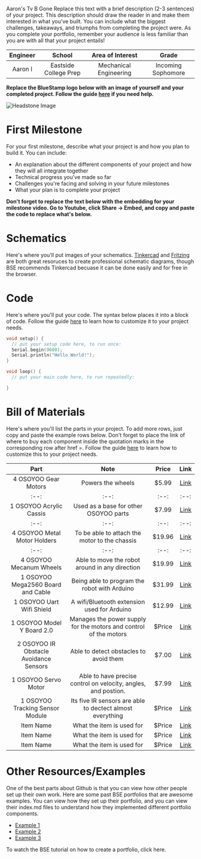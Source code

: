 Aaron's Tv B Gone 
Replace this text with a brief description (2-3 sentences) of your project. This description should draw the reader in and make them interested in what you've built. You can include what the biggest challenges, takeaways, and triumphs from completing the project were. As you complete your portfolio, remember your audience is less familiar than you are with all that your project entails!

| **Engineer** | **School** | **Area of Interest** | **Grade** |
|:--:|:--:|:--:|:--:|
| Aaron I | Eastside College Prep | Mechanical Engineering | Incoming Sophomore 

**Replace the BlueStamp logo below with an image of yourself and your completed project. Follow the guide [here](https://tomcam.github.io/least-github-pages/adding-images-github-pages-site.html) if you need help.**

![Headstone Image](logo.svg)
  
<!---# Final Milestone
For your final milestone, explain the outcome of your project. Key details to include are:
- What you've accomplished since your previous milestone
- What your biggest challenges and triumphs were at BSE
- A summary of key topics you learned about
- What you hope to learn in the future after everything you've learned at BSE

**Don't forget to replace the text below with the embedding for your milestone video. Go to Youtube, click Share -> Embed, and copy and paste the code to replace what's below.**-->

<!---iframe width="560" height="315" src="https://www.youtube.com/embed/F7M7imOVGug" title="YouTube video player" frameborder="0" allow="accelerometer; autoplay; clipboard-write; encrypted-media; gyroscope; picture-in-picture; web-share" allowfullscreen--><!---/iframe-->

<!---# Second Milestone
For your second milestone, explain what you've worked on since your previous milestone. You can highlight:
- Technical details of what you've accomplished and how they contribute to the final goal
- What has been surprising about the project so far
- Previous challenges you faced that you overcame
- What needs to be completed before your final milestone 

**Don't forget to replace the text below with the embedding for your milestone video. Go to Youtube, click Share -> Embed, and copy and paste the code to replace what's below.**-->

<!---iframe width="560" height="315" src="https://www.youtube.com/embed/y3VAmNlER5Y" title="YouTube video player" frameborder="0" allow="accelerometer; autoplay; clipboard-write; encrypted-media; gyroscope; picture-in-picture; web-share" allowfullscreen--><!---/iframe-->

# First Milestone
For your first milestone, describe what your project is and how you plan to build it. You can include:
- An explanation about the different components of your project and how they will all integrate together
- Technical progress you've made so far
- Challenges you're facing and solving in your future milestones
- What your plan is to complete your project

**Don't forget to replace the text below with the embedding for your milestone video. Go to Youtube, click Share -> Embed, and copy and paste the code to replace what's below.**

<!---iframe width="560" height="315" src="https://www.youtube.com/embed/CaCazFBhYKs" title="YouTube video player" frameborder="0" allow="accelerometer; autoplay; clipboard-write; encrypted-media; gyroscope; picture-in-picture; web-share" allowfullscreen--><!---/iframe-->

# Schematics 
Here's where you'll put images of your schematics. [Tinkercad](https://www.tinkercad.com/blog/official-guide-to-tinkercad-circuits) and [Fritzing](https://fritzing.org/learning/) are both great resoruces to create professional schematic diagrams, though BSE recommends Tinkercad becuase it can be done easily and for free in the browser. 

# Code
Here's where you'll put your code. The syntax below places it into a block of code. Follow the guide [here]([url](https://www.markdownguide.org/extended-syntax/)) to learn how to customize it to your project needs. 

```c++
void setup() {
  // put your setup code here, to run once:
  Serial.begin(9600);
  Serial.println("Hello World!");
}

void loop() {
  // put your main code here, to run repeatedly:

}
```

# Bill of Materials
Here's where you'll list the parts in your project. To add more rows, just copy and paste the example rows below.
Don't forget to place the link of where to buy each component inside the quotation marks in the corresponding row after href =. Follow the guide [here]([url](https://www.markdownguide.org/extended-syntax/)) to learn how to customize this to your project needs. 

| **Part** | **Note** | **Price** | **Link** |
|:--:|:--:|:--:|:--:|
| 4 OSOYOO Gear Motors  | Powers the wheels  | $5.99 | <a href="https://osoyoo.store/collections/parts-for-blue-mecanum-wheel-robotic-car-kit-for-arduino-mega2560-model-2021006601/products/tt-motor-with-wire-and-connection-for-arduino-v2-0-robot-carmodel-2016013200m-1?variant=31648986857583"> Link </a> |
|:--:|:--:|:--:|:--:|
| 1 OSOYOO Acrylic Cassis | Used as a base for other OSOYOO parts | $7.99 | <a href="https://osoyoo.store/collections/parts-for-blue-mecanum-wheel-robotic-car-kit-for-arduino-mega2560-model-2021006601/products/model-2021006600-blue-mecanum-wheel-robotic-car-acrylic-chassis?variant=40715880333423"> Link </a> |
|:--:|:--:|:--:|:--:|
| 4 OSOYOO Metal Motor Holders  | To be able to attach the motor to the chassis | $19.96 | <a href="https://osoyoo.store/collections/parts-for-blue-mecanum-wheel-robotic-car-kit-for-arduino-mega2560-model-2021006601/products/metal-motor-holders-with-screws-for-tt-motor-model-2017010900?variant=32204556206191"> Link </a> |
|:--:|:--:|:--:|:--:|
| 4 OSOYOO Mecanum Wheels | Able to move the robot around in any direction | $19.99 | <a href="https://osoyoo.store/collections/parts-for-blue-mecanum-wheel-robotic-car-kit-for-arduino-mega2560-model-2021006601/products/model-2021006600-blue-mecanum-wheels-60mm?variant=40715901698159"> Link </a> |
| 1 OSOYOO Mega2560 Board and Cable  | Being able to program the robot with Arduino | $31.99 | <a href="https://osoyoo.store/collections/parts-for-blue-mecanum-wheel-robotic-car-kit-for-arduino-mega2560-model-2021006601/products/copy-of-osoyoo-main-board-fully-compatible-with-arduino-mega2560?variant=40878141964399"> Link </a> |
| 1 OSOYOO Uart Wifi Shield | A wifi/Bluetooth extension used for Arduino  | $12.99 | <a href="https://osoyoo.store/collections/parts-for-blue-mecanum-wheel-robotic-car-kit-for-arduino-mega2560-model-2021006601/products/esp8266-wifi-shiled-osoyoo-wifi-internet-of-things-learning-kit-for-arduino-uno?variant=31955252215919"> Link </a> |
| 1 OSOYOO Model Y Board 2.0 | Manages the power supply for the motors and control of the motors | $Price | <a href="https://osoyoo.store/collections/parts-for-blue-mecanum-wheel-robotic-car-kit-for-arduino-mega2560-model-2021006601/products/products-model-y-motor-driver-board-for-arduino-robotic-car-kit-model-2021006600?variant=41034891231343"> Link </a> |
| 2 OSOYOO IR Obstacle Avoidance Sensors | Able to detect obstacles to avoid them | $7.00 | <a href="https://osoyoo.store/collections/parts-for-blue-mecanum-wheel-robotic-car-kit-for-arduino-mega2560-model-2021006601/products/ir-obstacle-avoidance-module-for-arduino-v2-0-robot-carmodel-2016000400?variant=31648429015151"> Link </a> |
| 1 OSOYOO Servo Motor | Able to have precise control on velocity, angles, and postion.  | $7.99 | <a href="https://osoyoo.store/products/micro-servo-sg90-blue-for-arduino-v2-0-robot-carmodel-lacc200610?variant=31648847560815"> Link </a> |
| 1 OSOYOO Tracking Sensor Module | Its five IR sensors are able to dectect almost everything | $Price | <a href="https://www.amazon.com/Arduino-A000066-ARDUINO-UNO-R3/dp/B008GRTSV6/"> Link </a> |
| Item Name | What the item is used for | $Price | <a href="https://www.amazon.com/Arduino-A000066-ARDUINO-UNO-R3/dp/B008GRTSV6/"> Link </a> |
| Item Name | What the item is used for | $Price | <a href="https://www.amazon.com/Arduino-A000066-ARDUINO-UNO-R3/dp/B008GRTSV6/"> Link </a> |
| Item Name | What the item is used for | $Price | <a href="https://www.amazon.com/Arduino-A000066-ARDUINO-UNO-R3/dp/B008GRTSV6/"> Link </a> |
# Other Resources/Examples
One of the best parts about Github is that you can view how other people set up their own work. Here are some past BSE portfolios that are awesome examples. You can view how they set up their portfolio, and you can view their index.md files to understand how they implemented different portfolio components.
- [Example 1](https://trashytuber.github.io/YimingJiaBlueStamp/)
- [Example 2](https://sviatil0.github.io/Sviatoslav_BSE/)
- [Example 3](https://arneshkumar.github.io/arneshbluestamp/)

To watch the BSE tutorial on how to create a portfolio, click here.
